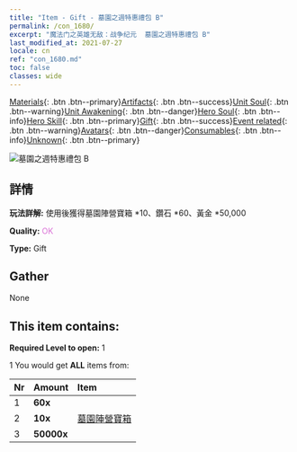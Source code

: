```yaml
---
title: "Item - Gift - 墓園之週特惠禮包 B"
permalink: /con_1680/
excerpt: "魔法门之英雄无敌：战争纪元  墓園之週特惠禮包 B"
last_modified_at: 2021-07-27
locale: cn
ref: "con_1680.md"
toc: false
classes: wide
---
```

 [Materials](/ItemsCN/){: .btn .btn--primary}[Artifacts](/ItemsCN/Artifacts/){: .btn .btn--success}[Unit Soul](/ItemsCN/UnitSoul/){: .btn .btn--warning}[Unit Awakening](/ItemsCN/UnitAwakening/){: .btn .btn--danger}[Hero Soul](/ItemsCN/HeroSoul/){: .btn .btn--info}[Hero Skill](/ItemsCN/HeroSkill/){: .btn .btn--primary}[Gift](/ItemsCN/Gift/){: .btn .btn--success}[Event related](/ItemsCN/Events/){: .btn .btn--warning}[Avatars](/ItemsCN/Avatars/){: .btn .btn--danger}[Consumables](/ItemsCN/Consumables/){: .btn .btn--info}[Unknown](/ItemsCN/Unknown/){: .btn .btn--primary}

 ![墓園之週特惠禮包 B](/images/t/i_907220.png)

## 詳情
 **玩法詳解:** 使用後獲得墓園陣營寶箱 *10、鑽石 *60、黃金 *50,000

 **Quality:** <span style="color: #DA70D6">OK</span>

 **Type:** Gift

## Gather

  None

## This item contains:

 **Required Level to open:** 1

 1 You would get **ALL** items  from:

  | Nr | Amount |     Item    |
  |:---|:-------|:------------|
  | 1 |  **60x** | <i class="fas fa-gem"/> |  | 
  | 2 |  **10x** | [墓園陣營寶箱](/cn/Items/con_1271/) |  | 
  | 3 |  **50000x** | <i class="fas fa-coins"/> |  | 
